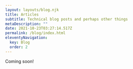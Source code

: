 ```yaml
---
layout: layouts/blog.njk
title: Articles
subtitle: Technical blog posts and perhaps other things
metaDescription: ""
date: 2021-10-23T03:27:14.517Z
permalink: /blog/index.html
eleventyNavigation:
  key: Blog
  order: 2
---
```

Coming soon!